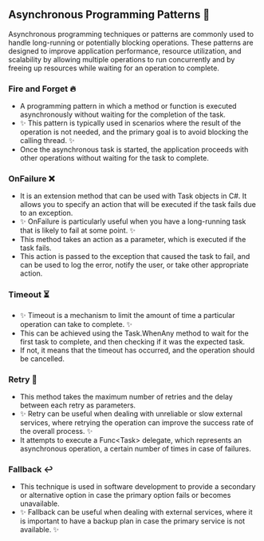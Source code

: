 ## Asynchronous Programming Patterns :rocket:
Asynchronous programming techniques or patterns are commonly used to handle long-running or potentially blocking operations. These patterns are designed to improve application performance, resource utilization, and scalability by allowing multiple operations to run concurrently and by freeing up resources while waiting for an operation to complete.

### Fire and Forget :fire:
* A programming pattern in which a method or function is executed asynchronously without waiting for the completion of the task.
* :sparkles: This pattern is typically used in scenarios where the result of the operation is not needed, and the primary goal is to avoid blocking the calling thread. :sparkles:
* Once the asynchronous task is started, the application proceeds with other operations without waiting for the task to complete.

### OnFailure :x:
* It is an extension method that can be used with Task objects in C#. It allows you to specify an action that will be executed if the task fails due to an exception.
* :sparkles: OnFailure is particularly useful when you have a long-running task that is likely to fail at some point. :sparkles:
* This method takes an action as a parameter, which is executed if the task fails.
* This action is passed to the exception that caused the task to fail, and can be used to log the error, notify the user, or take other appropriate action.

### Timeout :hourglass_flowing_sand:
* :sparkles: Timeout is a mechanism to limit the amount of time a particular operation can take to complete. :sparkles:
* This can be achieved using the Task.WhenAny method to wait for the first task to complete, and then checking if it was the expected task.
* If not, it means that the timeout has occurred, and the operation should be cancelled.

### Retry :repeat:
* This method takes the maximum number of retries and the delay between each retry as parameters.
* :sparkles: Retry can be useful when dealing with unreliable or slow external services, where retrying the operation can improve the success rate of the overall process. :sparkles:
* It attempts to execute a Func<Task<TResult>> delegate, which represents an asynchronous operation, a certain number of times in case of failures.

### Fallback :leftwards_arrow_with_hook:
* This technique is used in software development to provide a secondary or alternative option in case the primary option fails or becomes unavailable.
* :sparkles: Fallback can be useful when dealing with external services, where it is important to have a backup plan in case the primary service is not available. :sparkles:
